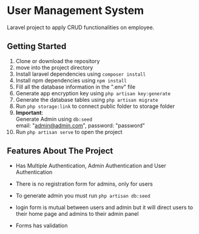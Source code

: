 # User Management System 

Laravel project to apply CRUD functionalities on employee.

## Getting Started

1. Clone or download the repository
2. move into the project directory
3. Install laravel dependencies using `` composer install  ``
4. Install npm dependencies using `` npm install ``
5. Fill all the database information in the ".env" file
6. Generate app encryption key using `` php artisan key:generate ``
7. Generate the database tables using `` php artisan migrate `` 
8. Run `` php storage:link `` to connect public folder to storage folder
9. **Important**: \
Generate Admin using `` db:seed `` \
email: "admin@admin.com", password: "password"
10. Run `` php artisan serve `` to open the project

## Features About The Project

- Has Multiple Authentication, Admin Authentication and User Authentication

- There is no registration form for admins, only for users

- To generate admin you must run `` php artisan db:seed ``

- login form is mutual between users and admin but it will direct users to their home page and admins to their admin panel

- Forms has validation

